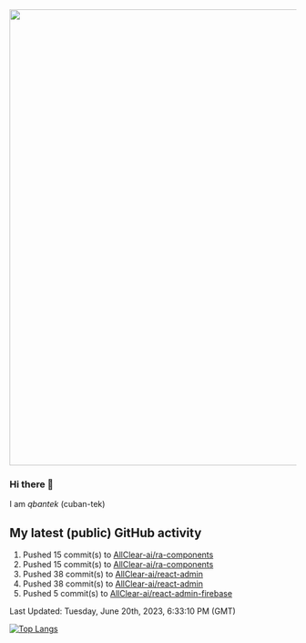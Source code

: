 <img src="https://user-images.githubusercontent.com/1090192/231227350-b13c0797-9e41-42a4-ab5c-d0e234d2a3d2.png" width="800px" />

### Hi there 👋

I am *qbantek* (cuban-tek)

<!--
**qbantek/qbantek** is a ✨ _special_ ✨ repository because its `README.md` (this file) appears on your GitHub profile.

Here are some ideas to get you started:

- 🔭 I’m currently working on ...
- 🌱 I’m currently learning ...
- 👯 I’m looking to collaborate on ...
- 🤔 I’m looking for help with ...
- 💬 Ask me about ...
- 📫 How to reach me: ...
- 😄 Pronouns: ...
- ⚡ Fun fact: ...
-->

## My latest (public) GitHub activity
<!--RECENT_ACTIVITY:start-->
1. Pushed 15 commit(s) to [AllClear-ai/ra-components](https://github.com/AllClear-ai/ra-components)<br>
2. Pushed 15 commit(s) to [AllClear-ai/ra-components](https://github.com/AllClear-ai/ra-components)<br>
3. Pushed 38 commit(s) to [AllClear-ai/react-admin](https://github.com/AllClear-ai/react-admin)<br>
4. Pushed 38 commit(s) to [AllClear-ai/react-admin](https://github.com/AllClear-ai/react-admin)<br>
5. Pushed 5 commit(s) to [AllClear-ai/react-admin-firebase](https://github.com/AllClear-ai/react-admin-firebase)<br>
<!--RECENT_ACTIVITY:end-->

<!--RECENT_ACTIVITY:last_update-->
Last Updated: Tuesday, June 20th, 2023, 6:33:10 PM (GMT)
<!--RECENT_ACTIVITY:last_update_end-->


[![Top Langs](https://github-readme-stats.vercel.app/api/top-langs/?username=qbantek&langs_count=10&hide_progress=true)](https://github.com/anuraghazra/github-readme-stats)
